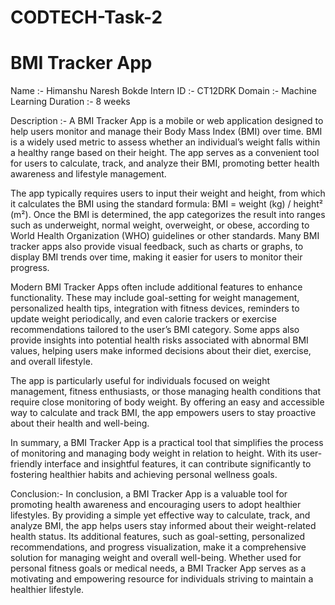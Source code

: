 # CODTECH-Task-2 
# BMI Tracker App 

Name :- Himanshu Naresh Bokde Intern ID :- CT12DRK Domain :- Machine Learning Duration :- 8 weeks

Description :- 
A BMI Tracker App is a mobile or web application designed to help users monitor and manage their Body Mass Index (BMI) over time. BMI is a widely used metric to assess whether an individual’s weight falls within a healthy range based on their height. The app serves as a convenient tool for users to calculate, track, and analyze their BMI, promoting better health awareness and lifestyle management.

The app typically requires users to input their weight and height, from which it calculates the BMI using the standard formula: BMI = weight (kg) / height² (m²). Once the BMI is determined, the app categorizes the result into ranges such as underweight, normal weight, overweight, or obese, according to World Health Organization (WHO) guidelines or other standards. Many BMI tracker apps also provide visual feedback, such as charts or graphs, to display BMI trends over time, making it easier for users to monitor their progress.

Modern BMI Tracker Apps often include additional features to enhance functionality. These may include goal-setting for weight management, personalized health tips, integration with fitness devices, reminders to update weight periodically, and even calorie trackers or exercise recommendations tailored to the user’s BMI category. Some apps also provide insights into potential health risks associated with abnormal BMI values, helping users make informed decisions about their diet, exercise, and overall lifestyle.

The app is particularly useful for individuals focused on weight management, fitness enthusiasts, or those managing health conditions that require close monitoring of body weight. By offering an easy and accessible way to calculate and track BMI, the app empowers users to stay proactive about their health and well-being.

In summary, a BMI Tracker App is a practical tool that simplifies the process of monitoring and managing body weight in relation to height. With its user-friendly interface and insightful features, it can contribute significantly to fostering healthier habits and achieving personal wellness goals.


Conclusion:- 
In conclusion, a BMI Tracker App is a valuable tool for promoting health awareness and encouraging users to adopt healthier lifestyles. By providing a simple yet effective way to calculate, track, and analyze BMI, the app helps users stay informed about their weight-related health status. Its additional features, such as goal-setting, personalized recommendations, and progress visualization, make it a comprehensive solution for managing weight and overall well-being. Whether used for personal fitness goals or medical needs, a BMI Tracker App serves as a motivating and empowering resource for individuals striving to maintain a healthier lifestyle.
